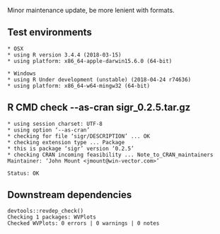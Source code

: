 
Minor maintenance update, be more lenient with formats.

## Test environments

    * OSX
    * using R version 3.4.4 (2018-03-15)
    * using platform: x86_64-apple-darwin15.6.0 (64-bit)
 
    * Windows
    * using R Under development (unstable) (2018-04-24 r74636)
    * using platform: x86_64-w64-mingw32 (64-bit)
 
## R CMD check --as-cran sigr_0.2.5.tar.gz 

    * using session charset: UTF-8
    * using option ‘--as-cran’
    * checking for file ‘sigr/DESCRIPTION’ ... OK
    * checking extension type ... Package
    * this is package ‘sigr’ version ‘0.2.5’
    * checking CRAN incoming feasibility ... Note_to_CRAN_maintainers
    Maintainer: ‘John Mount <jmount@win-vector.com>’
    
    Status: OK

## Downstream dependencies

 
    devtools::revdep_check()
    Checking 1 packages: WVPlots
    Checked WVPlots: 0 errors | 0 warnings | 0 notes
